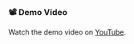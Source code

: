 
### 📽️ Demo Video

Watch the demo video on [YouTube](https://www.youtube.com/watch?v=mdqEi5ISLSE).
